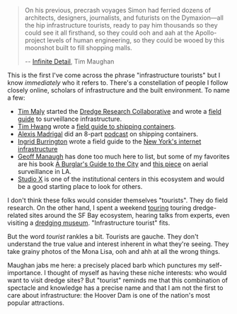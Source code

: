 > On his previous, precrash voyages Simon had ferried dozens of architects, designers, journalists, and futurists on the Dymaxion—all the hip infrastructure tourists, ready to pay him thousands so they could see it all firsthand, so they could ooh and aah at the Apollo-project levels of human engineering, so they could be wooed by this moonshot built to fill shopping malls.
>
> -- [Infinite Detail](https://amzn.to/2BqNm9X), Tim Maughan

This is the first I've come across the phrase "infrastructure tourists" but I know _immediately_ who it refers to. There's a constellation of people I follow closely online, scholars of infrastructure and the built environment. To name a few: 
* [Tim Maly](https://twitter.com/doingitwrong/) started the [Dredge Research Collaborative](https://dredgeresearchcollaborative.org/) and wrote a [field guide](https://amzn.to/2NDrVoO) to surveillance infrastructure.
* [Tim Hwang](https://timhwang.org/) wrote a [field guide to shipping containers](https://amzn.to/38cObPC). 
* [Alexis Madrigal](https://www.alexismadrigal.com/) did an 8-part [podcast](https://podcasts.apple.com/us/podcast/containers/id1209559177?mt=2) on shipping containers. 
* [Ingrid Burrington](http://lifewinning.com/) wrote a field guide to the [New York's internet infrastructure](https://amzn.to/2VuoSDO)
* [Geoff Manaugh](http://www.bldgblog.com/) has done too much here to list, but some of my favorites are his book [A Burglar's Guide to the City](https://amzn.to/2AfpXrt) and [this piece](https://www.nytimes.com/2016/03/27/magazine/panopticops.html) on aerial surveillance in LA.
* [Studio X](https://www.arch.columbia.edu/studio-x) is one of the institutional centers in this ecosystem and would be a good starting place to look for others.

I don't think these folks would consider themselves "tourists". They do field research. On the other hand, I spent a weekend [touring](http://dredgeresearchcollaborative.org/dredgefest/) touring dredge-related sites around the SF Bay ecosystem, hearing talks from experts, even visiting a [dredging museum](http://dutramuseum.org/). "Infrastructure tourist" fits.

But the word _tourist_ rankles a bit. Tourists are gauche. They don't understand the true value and interest inherent in what they're seeing. They take grainy photos of the Mona Lisa, ooh and ahh at all the wrong things.

Maughan jabs me here: a precisely placed barb which punctures my self-importance. I thought of myself as having these niche interests: who would want to visit dredge sites? But "tourist" reminds me that this combination of spectacle and knowledge has a precise name and that I am not the first to care about infrastructure: the Hoover Dam is one of the nation's most popular attractions.
